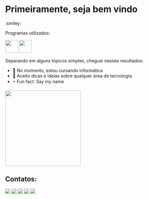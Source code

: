 
<h1>Primeiramente, seja bem vindo</h1>
:smiley:

Programas utilizados:

<img src="https://cdn.jsdelivr.net/gh/devicons/devicon/icons/python/python-original.svg" width="40" heigth="40" /> <img src="https://cdn.jsdelivr.net/gh/devicons/devicon/icons/unity/unity-original.svg" width="40" heigth="40" />
          

          
Separando em alguns tópicos simples, cheguei nesses resultados:

- 🌱 No momento, estou cursando informática
- 🤔 Aceito dicas e ideias sobre qualquer área de tecnologia
- ⚡ Fun fact: Say my name
<img src="https://github.com/PedroVenicio/PedroVenicio/assets/133697354/c93c6f95-ef78-4950-97d3-06917e953f1d" width='240' height='240' />

## Contatos:
<div>
<a href="https://www.youtube.com/channel/UCBST2z90VswTEEKOBuGZ2fQ" target="_blank"><img loading="lazy" src="https://img.shields.io/badge/YouTube-FF0000?style=for-the-badge&logo=youtube&logoColor=white" target="_blank"></a>
<a href="https://www.instagram.com/pedriomat456/" target="_blank"><img loading="lazy" src="https://img.shields.io/badge/-Instagram-%23E4405F?style=for-the-badge&logo=instagram&logoColor=white" target="_blank"></a>
<a href="https://www.twitch.tv/pedriomat_456" target="_blank"><img loading="lazy" src="https://img.shields.io/badge/Twitch-9146FF?style=for-the-badge&logo=twitch&logoColor=white" target="_blank"></a>
<a href = "mailto: pedrovenicio456@gmail.com"><img loading="lazy" src="https://img.shields.io/badge/Gmail-D14836?style=for-the-badge&logo=gmail&logoColor=white" target="_blank"></a>
<a href="https://www.linkedin.com/in/seu-usuário-linkedln-aqui" target="_blank"><img loading="lazy" src="https://img.shields.io/badge/-LinkedIn-%230077B5?style=for-the-badge&logo=linkedin&logoColor=white" target="_blank"></a>
</div>
